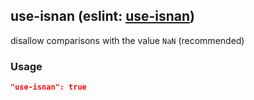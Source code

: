 <!-- Start:AutoDoc:: Modify `src/readme/rules.ts` and run `gulp readme` to update block -->
## use-isnan (eslint: [use-isnan](http://eslint.org/docs/rules/use-isnan))

disallow comparisons with the value `NaN` (recommended)

### Usage

```json
"use-isnan": true
```

<!-- End:AutoDoc -->

